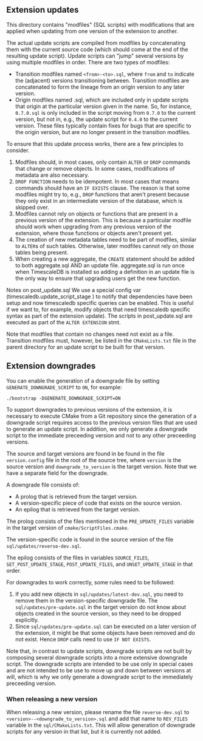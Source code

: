 ## Extension updates

This directory contains "modfiles" (SQL scripts) with modifications
that are applied when updating from one version of the extension to
another.

The actual update scripts are compiled from modfiles by concatenating
them with the current source code (which should come at the end of the
resulting update script). Update scripts can "jump" several versions
by using multiple modfiles in order. There are two types of modfiles:

* Transition modfiles named `<from>-<to>.sql`, where `from` and `to`
  indicate the (adjacent) versions transitioning between. Transition
  modfiles are concatenated to form the lineage from an origin version
  to any later version.
* Origin modfiles named <version>.sql, which are included only in
  update scripts that origin at the particular version given in the
  name. So, for instance, `0.7.0.sql` is only included in the script
  moving from `0.7.0` to the current version, but not in, e.g., the
  update script for `0.4.0` to the current version. These files
  typically contain fixes for bugs that are specific to the origin
  version, but are no longer present in the transition modfiles.

To ensure that this update process works, there are a few principles
to consider.

1. Modfiles should, in most cases, only contain `ALTER` or `DROP`
   commands that change or remove objects. In some cases,
   modifications of metadata are also necessary.
2. `DROP FUNCTION` needs to be idempotent. In most cases that means
   commands should have an `IF EXISTS` clause. The reason is that
   some modfiles might try to, e.g., `DROP` functions that aren't
   present because they only exist in an intermediate version of the
   database, which is skipped over.
3. Modfiles cannot rely on objects or functions that are present in a
   previous version of the extension. This is because a particular
   modfile should work when upgrading from any previous version of the
   extension, where those functions or objects aren't present yet.
4. The creation of new metadata tables need to be part of modfiles,
   similar to `ALTER`s of such tables. Otherwise, later modfiles
   cannot rely on those tables being present.
5. When creating a new aggregate, the `CREATE` statement should be
   added to both aggregate.sql AND an update file. aggregate.sql is
   run once when TimescaleDB is installed so adding a definition in
   an update file is the only way to ensure that upgrading users get
   the new function.

Notes on post_update.sql
   We use a special config var (timescaledb.update_script_stage )
to notify that dependencies have been setup and now timescaledb
specific queries can be enabled. This is useful if we want to,
for example, modify objects that need timescaledb specific syntax as
part of the extension update).
The scripts in post_update.sql are executed as part of the `ALTER
EXTENSION` stmt.

Note that modfiles that contain no changes need not exist as a
file. Transition modfiles must, however, be listed in the
`CMakeLists.txt` file in the parent directory for an update script to
be built for that version.

## Extension downgrades

You can enable the generation of a downgrade file by setting
`GENERATE_DOWNGRADE_SCRIPT` to `ON`, for example:

```
./bootstrap -DGENERATE_DOWNGRADE_SCRIPT=ON
```

To support downgrades to previous versions of the extension, it is
necessary to execute CMake from a Git repository since the generation
of a downgrade script requires access to the previous version files
that are used to generate an update script. In addition, we only
generate a downgrade script to the immediate preceeding version and
not to any other preceeding versions.

The source and target versions are found in be found in the file
`version.config` file in the root of the source tree, where `version`
is the source version and `downgrade_to_version` is the target
version. Note that we have a separate field for the downgrade.

A downgrade file consists of:
- A prolog that is retrieved from the target version.
- A version-specific piece of code that exists on the source version.
- An epilog that is retrieved from the target version.

The prolog consists of the files mentioned in the `PRE_UPDATE_FILES`
variable in the target version of `cmake/ScriptFiles.cmake`.

The version-specific code is found in the source version of the file
`sql/updates/reverse-dev.sql`.

The epilog consists of the files in variables `SOURCE_FILES`,
`SET_POST_UPDATE_STAGE`, `POST_UPDATE_FILES`, and `UNSET_UPDATE_STAGE`
in that order.

For downgrades to work correctly, some rules need to be followed:

1. If you add new objects in `sql/updates/latest-dev.sql`, you need to
   remove them in the version-specific downgrade file. The
   `sql/updates/pre-update.sql` in the target version do not know
   about objects created in the source version, so they need to be
   dropped explicitly.
2. Since `sql/updates/pre-update.sql` can be executed on a later
   version of the extension, it might be that some objects have been
   removed and do not exist. Hence `DROP` calls need to use `IF NOT
   EXISTS`.

Note that, in contrast to update scripts, downgrade scripts are not
built by composing several downgrade scripts into a more extensive
downgrade script. The downgrade scripts are intended to be use only in
special cases and are not intended to be use to move up and down
between versions at will, which is why we only generate a downgrade
script to the immediately preceeding version.

### When releasing a new version

When releasing a new version, please rename the file `reverse-dev.sql`
to `<version>--<downgrade_to_version>.sql` and add that name to
`REV_FILES` variable in the `sql/CMakeLists.txt`. This will allow
generation of downgrade scripts for any version in that list, but it
is currently not added.
